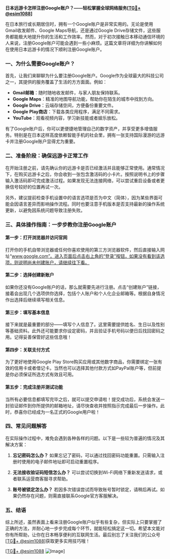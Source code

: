 **日本远游卡怎样注册Google账户？——轻松掌握全球网络服务[[TG💪+ @esim1088](https://t.me/s/esim1088)]**

在日本旅行或长期居住时，拥有一个Google账户是非常实用的。无论是使用Gmail收发邮件、Google Maps导航，还是通过Google Drive存储文件，这些服务都能极大地提升你的生活和工作效率。然而，对于初次接触日本移动通信环境的人来说，注册Google账户可能会遇到一些小麻烦。这篇文章将详细为你讲解如何在使用日本远游卡的情况下顺利注册Google账户。

### 一、为什么需要Google账户？

首先，让我们来聊聊为什么要注册Google账户。Google作为全球最大的科技公司之一，其提供的服务覆盖了生活的方方面面。例如：

- **Gmail邮箱**：随时随地收发邮件，与家人朋友保持联系。
- **Google Maps**：精准的地图导航功能，帮助你在陌生的城市中找到方向。
- **Google Drive**：云端存储空间，方便备份重要文件。
- **Google Play商店**：下载各类应用程序，满足不同需求。
- **YouTube**：观看视频内容，学习新技能或者娱乐放松。

有了Google账户后，你可以更便捷地管理自己的数字资产，并享受更多增值服务。特别是在日本这样高度依赖智能手机的社会里，拥有一张支持国际漫游的远游卡并注册Google账户显得尤为重要。

### 二、准备阶段：确保远游卡正常工作

在开始注册之前，请先确认你的远游卡是否已经激活并且能够正常使用。通常情况下，在购买远游卡之后，你会收到一张包含激活码的小卡片。按照说明书上的步骤输入激活码即可完成激活过程。如果发现无法连接网络，可以尝试重启设备或者更换信号较好的位置再试一次。

另外，建议提前检查手机设置中的语言选项是否为中文（简体），因为某些界面可能会因语言差异而影响操作流程。同时也要注意手机版本是否支持最新的操作系统更新，以避免因系统问题导致注册失败。

### 三、具体操作指南：一步步教你注册Google账户

#### 第一步：打开浏览器并访问官网

打开你的手机自带浏览器或任何你喜欢使用的第三方浏览器软件，然后直接输入网址“www.google.com”。进入页面后点击右上角的“登录”按钮，如果没有看到该选项，则说明尚未创建账户，请继续往下看。

#### 第二步：选择创建新账户

如果你还没有Google账户的话，那么就需要先进行注册。点击“创建账户”链接，接着会出现几个选项供你选择，包括个人账户和个人化企业邮箱等。根据自身情况作出选择后继续填写相关信息。

#### 第三步：填写基本信息

接下来就是最重要的部分——填写个人信息了。这里需要提供姓名、生日以及性别等基础资料。此外还可能要求你设定密码，并且验证手机号码以便日后找回密码之用。记得妥善保管好这些信息哦！

#### 第四步：关联支付方式

为了更好地使用Google Play Store购买应用或其他数字商品，你需要绑定一张有效的信用卡或者借记卡。当然也可以选择其他付款方式如PayPal账户等，但前提是你必须保证所选方式有效且可用。

#### 第五步：完成注册并测试功能

当所有必要信息都填写完毕之后，就可以提交申请啦！提交成功后，系统会发送一封验证邮件到你所提供的邮箱地址，请尽快查收并按照指示完成最后一步操作。此时，恭喜你已经成为一名正式的Google用户啦！

### 四、常见问题解答

在实际操作过程中，难免会遇到各种各样的问题。以下是一些较为普遍的情况及其解决方案：

1. **忘记密码怎么办？**
   如果忘记了密码，可以通过找回密码功能重置。只需输入注册时使用的电子邮件地址即可启动重置程序。

2. **无法接收验证码短信怎么办？**
   可以尝试切换到Wi-Fi网络下重新发送请求，或者联系运营商客服寻求帮助。

3. **账号被锁定怎么办？**
   若因多次错误尝试而导致账号暂时锁定，请稍后再试。如果仍然存在问题，则需直接联系Google官方客服解决。

### 五、结语

综上所述，虽然表面上看来注册Google账户似乎有些复杂，但实际上只要掌握了正确的方法，并耐心地一步步完成每个环节，就能轻松搞定这一切。希望本文能对你有所帮助，让你在日本畅享便利的互联网生活。最后别忘了关注我们的公众号[[TG💪+ @esim1088](https://t.me/s/esim1088)]获取更多实用技巧哦！

[[TG💪+ @esim1088](https://t.me/s/esim1088) ![Image](https://i.postimg.cc/4NQfJmqS/Snipaste-2025-05-13-00-14-12.png)]